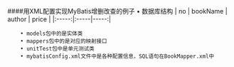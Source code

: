 ####用XML配置实现MyBatis增删改查的例子
		• 数据库结构
		| no   | bookName             | author  | price |
         |:-----:|:-----|-----:|

		• models包中的是实体类
		• mappers包中的是对应的映射接口
		• unitTest包中是单元测试类
		• mybatisConfig.xml文件中是各种配置信息，SQL语句在BookMapper.xml中
